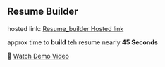 ## Resume Builder  

hosted link: [Resume_builder Hosted link](https://resumebuilderbackend.web.app/)

approx time to **build** teh resume nearly **45 Seconds**

🎥 [Watch Demo Video](https://res.cloudinary.com/dsbmjh24b/video/upload/v1758087003/lgvgbzzxqzasj1lz48i5.mp4)

